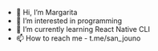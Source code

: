 - 👋 Hi, I’m Margarita
- 👀 I’m interested in programming
- 🌱 I’m currently learning React Native CLI
- 📫 How to reach me - t.me/san_jouno

<!---
xielian-hua/xielian-hua is a ✨ special ✨ repository because its `README.md` (this file) appears on your GitHub profile.
You can click the Preview link to take a look at your changes.
--->
